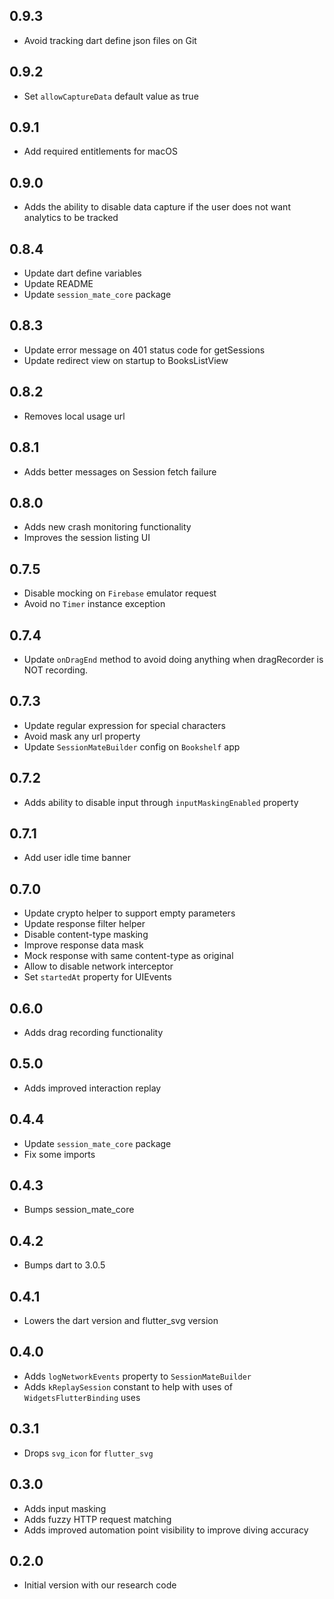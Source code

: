 ## 0.9.3

- Avoid tracking dart define json files on Git

## 0.9.2

- Set `allowCaptureData` default value as true

## 0.9.1

- Add required entitlements for macOS

## 0.9.0

- Adds the ability to disable data capture if the user does not want analytics to be tracked

## 0.8.4

- Update dart define variables
- Update README
- Update `session_mate_core` package

## 0.8.3

- Update error message on 401 status code for getSessions
- Update redirect view on startup to BooksListView

## 0.8.2

- Removes local usage url

## 0.8.1

- Adds better messages on Session fetch failure

## 0.8.0

- Adds new crash monitoring functionality
- Improves the session listing UI

## 0.7.5

- Disable mocking on `Firebase` emulator request
- Avoid no `Timer` instance exception

## 0.7.4

- Update `onDragEnd` method to avoid doing anything when dragRecorder is NOT recording.

## 0.7.3

- Update regular expression for special characters
- Avoid mask any url property
- Update `SessionMateBuilder` config on `Bookshelf` app

## 0.7.2

- Adds ability to disable input through `inputMaskingEnabled` property

## 0.7.1

- Add user idle time banner

## 0.7.0

- Update crypto helper to support empty parameters
- Update response filter helper
- Disable content-type masking
- Improve response data mask
- Mock response with same content-type as original
- Allow to disable network interceptor
- Set `startedAt` property for UIEvents

## 0.6.0

- Adds drag recording functionality

## 0.5.0

- Adds improved interaction replay

## 0.4.4

- Update `session_mate_core` package
- Fix some imports

## 0.4.3

- Bumps session_mate_core

## 0.4.2

- Bumps dart to 3.0.5

## 0.4.1

- Lowers the dart version and flutter_svg version

## 0.4.0

- Adds `logNetworkEvents` property to `SessionMateBuilder`
- Adds `kReplaySession` constant to help with uses of `WidgetsFlutterBinding` uses

## 0.3.1

- Drops `svg_icon` for `flutter_svg`

## 0.3.0

- Adds input masking
- Adds fuzzy HTTP request matching
- Adds improved automation point visibility to improve diving accuracy

## 0.2.0

- Initial version with our research code